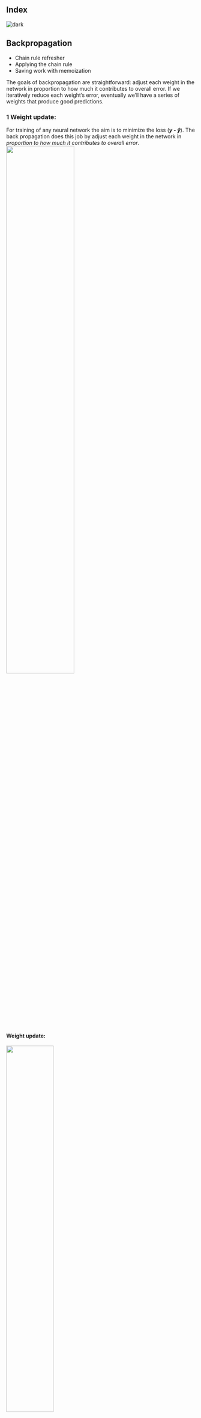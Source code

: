 ## Index
![dark](https://user-images.githubusercontent.com/12748752/141935752-90492d2e-7904-4f9f-a5a1-c4e59ddc3a33.png)


## Backpropagation
* Chain rule refresher
* Applying the chain rule
* Saving work with memoization

The goals of backpropagation are straightforward: adjust each weight in the network in proportion to how much it contributes to overall error. If we iteratively reduce each weight’s error, eventually we’ll have a series of weights that produce good predictions.

### 1 Weight update:
For training of any neural network the aim is to minimize the loss (**_y - ŷ_**). The back propagation does this job by adjust each weight in the network in _proportion to how much it contributes to overall error_.
<img src="https://user-images.githubusercontent.com/12748752/166584966-66a93072-31ab-4490-a934-e8a1b43eea55.png" width=60% />
#### Weight update:
<img src="https://user-images.githubusercontent.com/12748752/166604801-f3610f6b-c03d-4aa5-93c2-f225dcad2eaa.png" width=50% />

#### The formula : <img src="https://latex.codecogs.com/svg.image?\mathbf{W_{(new)}&space;=&space;W_{(old)}-\eta&space;{\color{Blue}&space;\frac{\partial&space;h&space;}{\partial&space;W_{(old)}}}}" title="https://latex.codecogs.com/svg.image?\mathbf{W_{(new)} = W_{(old)}-\eta {\color{Blue} \frac{\partial h }{\partial W_{(old)}}}}" align="center"/>

<img src="https://latex.codecogs.com/svg.image?{\color{Red}&space;\eta}\&space;\&space;is\&space;the\&space;learning\&space;rate\&space;,\\&space;\\&space;{\color{Red}&space;\frac{\partial&space;h&space;}{\partial&space;W_{(old)}}&space;}\&space;is\&space;derivative\&space;of\&space;loss\&space;or\&space;the\&space;slope" title="https://latex.codecogs.com/svg.image?{\color{Red} \eta}\ \ is\ the\ learning\ rate\ ,\\ \\ {\color{Red} \frac{\partial h }{\partial W_{(old)}} }\ is\ derivative\ of\ loss\ or\ the\ slope" />
